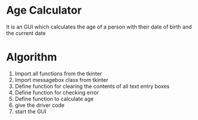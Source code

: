 # Age Calculator
It is an GUI which calculates the age of a person with their date of birth and the current date

# Algorithm
1. Import all functions from the tkinter
2. Import messagebox class from tkinter
3. Define function for clearing the contents of all text entry boxes
4. Define function for checking error
5. Define function to calculate age
6. give the driver code
7. start the GUI
